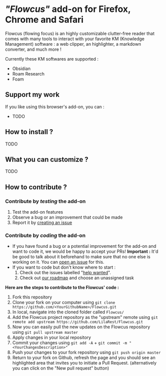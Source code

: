 # _**"Flowcus"**_ add-on for Firefox, Chrome and Safari
Flowcus (flowing focus) is an highly customizable clutter-free reader that comes with many tools to interact with your favorite KM (Knowledge Management) software : a web clipper, an highlighter, a markdown converter, and much more !

Currently these KM softwares are supported :
- Obsidian
- Roam Research
- Foam

## Support my work
If you like using this browser's add-on, you can :
- TODO

## How to install ?
TODO

## What you can customize ?
TODO

## How to contribute ?

### Contribute by _**testing**_ the add-on
1) Test the add-on features
2) Observe a bug or an improvement that could be made
3) Report it by [creating an issue](https://github.com/LilaRest/Flowcus/issues/new)

### Contribute by _**coding**_ the add-on
- If you have found a bug or a potential improvement for the add-on and want to code it, we would be happy to accept your PRs!
  **Important :** It'd be good to talk about it beforehand to make sure that no one else is working on it. You can [open an issue](https://github.com/LilaRest/Flowcus/issues/new) for this.
- If you want to code but don't know where to start :
  1) Check out the issues labelled "[help wanted](https://github.com/LilaRest/Flowcus/labels/help%20wanted)".
  2) Check out [our roadmap](https://github.com/LilaRest/Flowcus/projects/1) and choose an unassigned task

**Here are the steps to contribute to the Flowcus' code :**
1) Fork this repository
2) Clone your fork on your computer using `git clone https://github.com/<YourGithubName>/Flowcus.git`
3) In local, navigate into the cloned folder called `Flowcus/`
4) Add the Flowcus project repository as the "upstream" remote using `git remote add upstream https://github.com/LilaRest/Flowcus.git`
5) Now you can easily pull the new updates on the Flowcus repository using `git pull upstream master`
5) Apply changes in your local repository
6) Commit your changes using `git add -A` + `git commit -m "<YourChangesDescription>"`
7) Push your changes to your fork repository using `git push origin master`
8) Return to your fork on Github, refresh the page and you should see an highlighted area that invites you to initiate a Pull Request. (alternatively you can click on the "New pull request" button)
